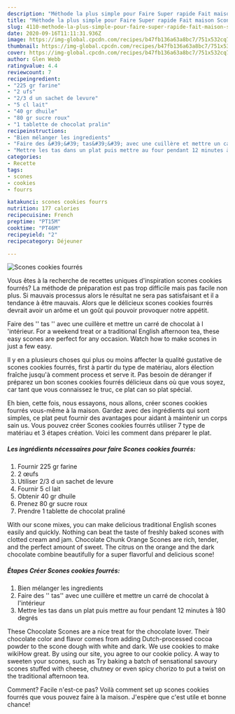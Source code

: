 ```yaml
---
description: "Méthode la plus simple pour Faire Super rapide Fait maison Scones cookies fourrés"
title: "Méthode la plus simple pour Faire Super rapide Fait maison Scones cookies fourrés"
slug: 4110-methode-la-plus-simple-pour-faire-super-rapide-fait-maison-scones-cookies-fourres
date: 2020-09-16T11:11:31.936Z
image: https://img-global.cpcdn.com/recipes/b47fb136a63a8bc7/751x532cq70/scones-cookies-fourres-photo-principale-de-la-recette.jpg
thumbnail: https://img-global.cpcdn.com/recipes/b47fb136a63a8bc7/751x532cq70/scones-cookies-fourres-photo-principale-de-la-recette.jpg
cover: https://img-global.cpcdn.com/recipes/b47fb136a63a8bc7/751x532cq70/scones-cookies-fourres-photo-principale-de-la-recette.jpg
author: Glen Webb
ratingvalue: 4.4
reviewcount: 7
recipeingredient:
- "225 gr farine"
- "2 ufs"
- "2/3 d un sachet de levure"
- "5 cl lait"
- "40 gr dhuile"
- "80 gr sucre roux"
- "1 tablette de chocolat pralin"
recipeinstructions:
- "Bien mélanger les ingredients"
- "Faire des &#39;&#39; tas&#39;&#39; avec une cuillère et mettre un carré de chocolat à l&#39;intérieur"
- "Mettre les tas dans un plat puis mettre au four pendant 12 minutes à 180 degrés"
categories:
- Recette
tags:
- scones
- cookies
- fourrs

katakunci: scones cookies fourrs 
nutrition: 177 calories
recipecuisine: French
preptime: "PT15M"
cooktime: "PT46M"
recipeyield: "2"
recipecategory: Déjeuner

---
```



![Scones cookies fourrés](https://img-global.cpcdn.com/recipes/b47fb136a63a8bc7/751x532cq70/scones-cookies-fourres-photo-principale-de-la-recette.jpg)

Vous êtes à la recherche de recettes uniques d'inspiration scones cookies fourrés? La méthode de préparation est pas trop difficile mais pas facile non plus. Si mauvais processus alors le résultat ne sera pas satisfaisant et il a tendance à être mauvais. Alors que le délicieux scones cookies fourrés devrait avoir un arôme et un goût qui pouvoir provoquer notre appétit.

Faire des &#39;&#39; tas &#39;&#39; avec une cuillère et mettre un carré de chocolat à l &#39;intérieur. For a weekend treat or a traditional English afternoon tea, these easy scones are perfect for any occasion. Watch how to make scones in just a few easy.

Il y en a plusieurs choses qui plus ou moins affecter la qualité gustative de scones cookies fourrés, first à partir du type de matériau, alors élection fraîche jusqu'à comment process et serve it. Pas besoin de déranger if préparez un bon scones cookies fourrés délicieux dans où que vous soyez, car tant que vous connaissez le truc, ce plat can so plat spécial.


Eh bien, cette fois, nous essayons, nous allons, créer scones cookies fourrés vous-même à la maison. Gardez avec des ingrédients qui sont simples, ce plat peut fournir des avantages pour aidant à maintenir un corps sain us. Vous pouvez créer Scones cookies fourrés utiliser 7 type de matériau et 3 étapes création. Voici les comment dans préparer le plat.

<!--inarticleads1-->

##### Les ingrédients nécessaires pour faire Scones cookies fourrés:

1. Fournir 225 gr farine
1.  2 œufs
1. Utiliser 2/3 d un sachet de levure
1. Fournir 5 cl lait
1. Obtenir 40 gr dhuile
1. Prenez 80 gr sucre roux
1. Prendre 1 tablette de chocolat praliné


With our scone mixes, you can make delicious traditional English scones easily and quickly. Nothing can beat the taste of freshly baked scones with clotted cream and jam. Chocolate Chunk Orange Scones are rich, tender, and the perfect amount of sweet. The citrus on the orange and the dark chocolate combine beautifully for a super flavorful and delicious scone! 

<!--inarticleads2-->

##### Étapes Créer Scones cookies fourrés:

1. Bien mélanger les ingredients
1. Faire des &#39;&#39; tas&#39;&#39; avec une cuillère et mettre un carré de chocolat à l&#39;intérieur
1. Mettre les tas dans un plat puis mettre au four pendant 12 minutes à 180 degrés


These Chocolate Scones are a nice treat for the chocolate lover. Their chocolate color and flavor comes from adding Dutch-processed cocoa powder to the scone dough with white and dark. We use cookies to make wikiHow great. By using our site, you agree to our cookie policy. A way to sweeten your scones, such as Try baking a batch of sensational savoury scones stuffed with cheese, chutney or even spicy chorizo to put a twist on the traditional afternoon tea. 


Comment? Facile n'est-ce pas? Voilà comment set up scones cookies fourrés que vous pouvez faire à la maison. J'espère que c'est utile et bonne chance!
